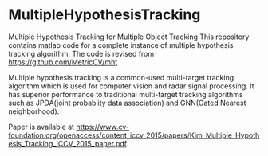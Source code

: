 # MultipleHypothesisTracking
Multiple Hypothesis Tracking for Multiple Object Tracking
This repository contains matlab code for a complete instance of multiple hypothesis tracking algorithm. The code is revised from https://github.com/MetricCV/mht

Multiple hypothesis tracking is a common-used multi-target tracking algorithm which is used for computer vision and radar signal processing. It has superior performance to traditional multi-target tracking algorithms such as JPDA(joint probablity data association) and GNN(Gated Nearest neighborhood).

Paper is available at 
https://www.cv-foundation.org/openaccess/content_iccv_2015/papers/Kim_Multiple_Hypothesis_Tracking_ICCV_2015_paper.pdf.
